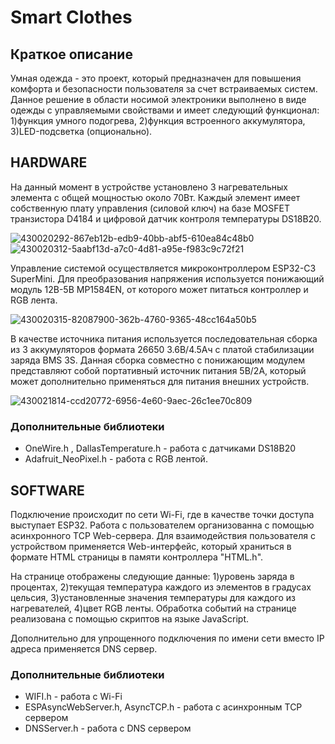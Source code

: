 # Smart Сlothes

## **Краткое описание**
Умная одежда - это проект, который предназначен для повышения комфорта и безопасности пользователя за счет встраиваемых систем. Данное решение в области носимой электроники выполнено в виде одежды с управляемыми свойствами и имеет следующий функционал: 1)функция умного подогрева, 2)функция встроенного аккумулятора, 3)LED-подсветка (опционально).  

## **HARDWARE**
На данный момент в устройстве установлено 3 нагревательных элемента с общей мощностью около 70Вт. Каждый элемент имеет собственную плату управления (силовой ключ) на базе MOSFET транзистора D4184 и цифровой датчик контроля температуры DS18В20. 

![430020292-867eb12b-edb9-40bb-abf5-610ea84c48b0](https://github.com/user-attachments/assets/ee67bf26-9256-4c05-b8bb-45ea9aceff26)
![430020312-5aabf13d-a7c0-4d81-a95e-f983c9c72f21](https://github.com/user-attachments/assets/39217fce-4a1d-4a0b-8506-62f13f6ea73b)

Управление системой осуществляется микроконтроллером ESP32-C3 SuperMini. Для преобразования напряжения используется понижающий модуль 12В-5В MP1584EN, от которого может питаться контроллер и RGB лента.

![430020315-82087900-362b-4760-9365-48cc164a50b5](https://github.com/user-attachments/assets/946668ff-f4bf-4225-bb5a-e4eb56c366a6)

В качестве источника питания используется последовательная сборка из 3 аккумуляторов формата 26650 3.6В/4.5Aч с платой стабилизации заряда BMS 3S. Данная сборка совместно с понижающим модулем представляют собой портативный источник питания 5В/2А, который может дополнительно применяться для питания внешних устройств.

![430021814-ccd20772-6956-4e60-9aec-26c1ee70c809](https://github.com/user-attachments/assets/57d41438-6a54-4668-af8a-64681d71a6c1)
### **Дополнительные библиотеки**
* OneWire.h , DallasTemperature.h - работа с датчиками DS18B20
* Adafruit_NeoPixel.h - работа с RGB лентой.
## **SOFTWARE**

Подключение происходит по сети Wi-Fi, где в качестве точки доступа выступает ESP32. Работа с пользователем организованна с помощью асинхронного TCP Web-сервера.
Для взаимодействия пользователя с устройством применяется Web-интерфейс, который храниться в формате HTML страницы в памяти контроллера "HTML.h".



На странице отображены следующие данные: 1)уровень заряда в процентах, 2)текущая температура каждого из элементов в градусах цельсия, 3)установленные значения температуры для каждого из нагревателей, 4)цвет RGB ленты.
Обработка событий на странице реализована с помощью скриптов на языке JavaScript.

Дополнительно для упрощенного подключения по имени сети вместо IP адреса применяется DNS сервер.

### **Дополнительные библиотеки**
* WIFI.h - работа с Wi-Fi
* ESPAsyncWebServer.h, AsyncTCP.h - работа с асинхронным TCP сервером
* DNSServer.h - работа с DNS сервером

